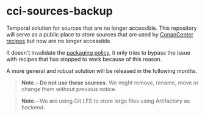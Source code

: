 # cci-sources-backup

Temporal solution for sources that are no longer accessible. This repository
will serve as a public place to _store_ sources that are used by 
[ConanCenter recipes](https://github.com/conan-io/conan-center-index) but now
are no longer accessible.

It doesn't invalidate the [packaging policy](https://github.com/conan-io/conan-center-index/blob/master/docs/packaging_policy.md),
it only tries to bypass the issue with recipes that has stopped to work because
of this reason.

A more general and robust solution will be released in the following months.


> **Note.-** **Do not use these sources.** We might remove, rename, move or change them
> without previous notice. 

> **Note.-** We are using Git LFS to store large files using Artifactory as backend.
